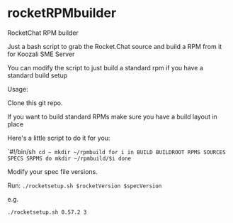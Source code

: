 # rocketRPMbuilder
RocketChat RPM builder

Just a bash script to grab the Rocket.Chat source and build a RPM from it for Koozali SME Server

You can modify the script to just build a standard rpm if you have a standard build setup

Usage:

Clone this git repo.

If you want to build standard RPMs make sure you have a build layout in place

Here's a little script to do it for you:

 `#!/bin/sh```
 cd ~
 mkdir ~/rpmbuild
 for i in BUILD BUILDROOT RPMS SOURCES SPECS SRPMS
 do
 mkdir ~/rpmbuild/$i
 done```


Modify your spec file versions.

Run:
`./rocketsetup.sh $rocketVersion $specVersion`

e.g.

`./rocketsetup.sh 0.57.2 3`

